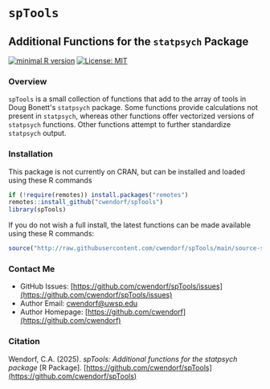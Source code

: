 
# `spTools` 

## Additional Functions for the `statpsych` Package

[![minimal R version](https://img.shields.io/badge/R%3E%3D-3.6.2-6666ff.svg)](https://cran.r-project.org/)
[![License: MIT](https://img.shields.io/badge/License-MIT-blue.svg)](https://opensource.org/licenses/MIT)

### Overview

`spTools` is a small collection of functions that add to the array of tools in Doug Bonett's `statpsych` package. Some functions provide calculations not present in `statpsych`, whereas other functions offer vectorized versions of `statpsych` functions. Other functions attempt to further standardize `statpsych` output. 

### Installation

This package is not currently on CRAN, but can be installed and loaded using these R commands

``` r
if (!require(remotes)) install.packages("remotes")
remotes::install_github("cwendorf/spTools")
library(spTools)
```

If you do not wish a full install, the latest functions can be made available using these R commands:

```r
source("http://raw.githubusercontent.com/cwendorf/spTools/main/source-spTools.R")
```
### Contact Me

- GitHub Issues: [https://github.com/cwendorf/spTools/issues](https://github.com/cwendorf/spTools/issues) 
- Author Email: [cwendorf@uwsp.edu](mailto:cwendorf@uwsp.edu)
- Author Homepage: [https://github.com/cwendorf](https://github.com/cwendorf)

### Citation

Wendorf, C.A. (2025). *spTools: Additional functions for the statpsych package* [R Package]. [https://github.com/cwendorf/spTools](https://github.com/cwendorf/spTools)
